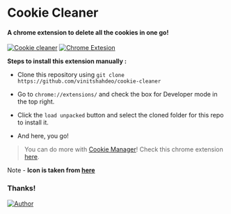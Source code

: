 # Cookie Cleaner
#### A chrome extension to delete all the cookies in one go!

[![Cookie cleaner](https://img.shields.io/badge/Cookie-Cleaner-teal.svg?colorA=red&colorB=blue)](https://github.com/vinitshahdeo/cookie-cleaner) [![Chrome Extesion](https://img.shields.io/badge/Chrome-Extension-teal.svg)](https://github.com/vinitshahdeo/cookie-cleaner)

**Steps to install this extension manually :**

- Clone this repository using `git clone https://github.com/vinitshahdeo/cookie-cleaner`

- Go to `chrome://extensions/` and check the box for Developer mode in the top right.

- Click the `load unpacked` button and select the cloned folder for this repo to install it.

- And here, you go!

> You can do more with [Cookie Manager](https://vinitshahdeo.github.io/Cookie-Manager/)! Check this chrome extension [here](https://github.com/vinitshahdeo/Cookie-Manager).

Note - **Icon is taken from [here](https://pngtree.com/free-icon/clean_419342)**

### Thanks!

[![Author](https://img.shields.io/badge/Author-@vinitshahdeo-gray.svg?colorA=gray&colorB=dodgerblue)](https://github.com/vinitshahdeo/)
